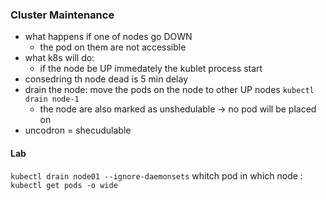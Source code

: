 ### Cluster Maintenance
- what happens if one of nodes go DOWN
	- the pod on them are not accessible
- what k8s will do:
	- if the node be UP immedately the kublet process start
- consedring th node dead is 5 min delay
- drain the node: move the pods on the node to other UP nodes `kubectl drain node-1`
	- the node are also marked as unshedulable -> no pod will be placed on
- uncodron = shecudulable
#### Lab
`kubectl drain node01 --ignore-daemonsets`
whitch pod in which node : `kubectl get pods -o wide`